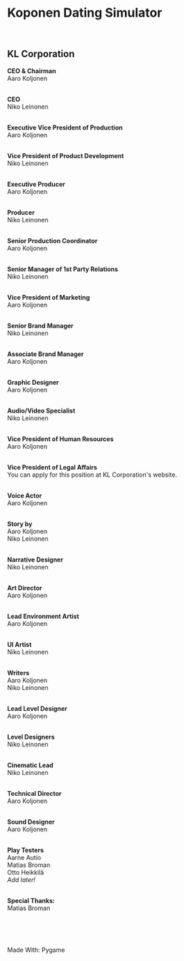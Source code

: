 # Koponen Dating Simulator

<br/>

## KL Corporation

**CEO & Chairman** <br/>
Aaro Koljonen
<br/>
<br/>

**CEO** <br/>
Niko Leinonen
<br/>
<br/>

**Executive Vice President of Production** <br/>
Aaro Koljonen
<br/>
<br/>

**Vice President of Product Development** <br/>
Niko Leinonen
<br/>
<br/>

**Executive Producer** <br/>
Aaro Koljonen
<br/>
<br/>

**Producer** <br/>
Niko Leinonen
<br/>
<br/>

**Senior Production Coordinator** <br/>
Aaro Koljonen
<br/>
<br/>

**Senior Manager of 1st Party Relations** <br/>
Niko Leinonen
<br/>
<br/>

**Vice President of Marketing** <br/>
Aaro Koljonen
<br/>
<br/>

**Senior Brand Manager** <br/>
Niko Leinonen
<br/>
<br/>

**Associate Brand Manager** <br/>
Aaro Koljonen
<br/>
<br/>

**Graphic Designer** <br/>
Aaro Koljonen
<br/>
<br/>

**Audio/Video Specialist** <br/>
Niko Leinonen
<br/>
<br/>

**Vice President of Human Resources** <br/>
Aaro Koljonen
<br/>
<br/>

**Vice President of Legal Affairs** <br/>
You can apply for this position at KL Corporation's website.
<br/>
<br/>

**Voice Actor** <br/>
Aaro Koljonen
<br/>
<br/>

**Story by** <br/>
Aaro Koljonen <br/>
Niko Leinonen
<br/>
<br/>

**Narrative Designer** <br/>
Niko Leinonen
<br/>
<br/>

**Art Director** <br/>
Aaro Koljonen
<br/>
<br/>

**Lead Environment Artist** <br/>
Aaro Koljonen
<br/>
<br/>

**UI Artist** <br/>
Niko Leinonen
<br/>
<br/>

**Writers** <br/>
Aaro Koljonen <br/>
Niko Leinonen
<br/>
<br/>

**Lead Level Designer** <br/>
Aaro Koljonen
<br/>
<br/>

**Level Designers** <br/>
Niko Leinonen
<br/>
<br/>

**Cinematic Lead** <br/>
Niko Leinonen
<br/>
<br/>

**Technical Director** <br/>
Aaro Koljonen
<br/>
<br/>

**Sound Designer** <br/>
Aaro Koljonen
<br/>
<br/>

**Play Testers** <br/>
Aarne Autio <br/>
Matias Broman <br/>
Otto Heikkilä <br/>
*Add later!*
<br/>
<br/>

**Special Thanks:** <br/>
Matias Broman

<br/>
<br/>
<br/>

Made With: Pygame